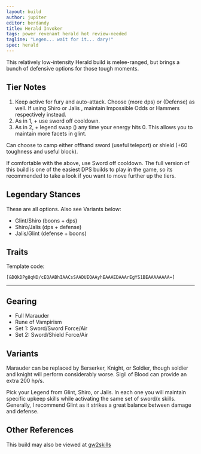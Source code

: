 ```yaml
---
layout: build
author: jupiter
editor: berdandy
title: Herald Invoker
tags: power revenant herald hot review-needed
tagline: "Legen... wait for it... dary!"
spec: herald
---
```


This relatively low-intensity Herald build is melee-ranged, but brings a bunch of defensive options for those tough moments.

## Tier Notes

1. Keep <span data-aw2-key="7" data-aw2-skill="28379"></span> active for fury and auto-attack. Choose <span data-aw2-key="9" data-aw2-skill="26644"></span> (more dps) or <span data-aw2-key="0" data-aw2-skill="27760"></span> (Defense) as well. If using Shiro <span data-aw2-key="F1" data-aw2-skill="28134"></span> or Jalis <span data-aw2-key="F1" data-aw2-skill="28419"></span>, maintain Impossible Odds <span data-aw2-key="9" data-aw2-skill="27107"></span> or Hammers <span data-aw2-key="9" data-aw2-skill="26557"></span> respectively instead.
2. As in 1, + use sword <span data-aw2-key="2" data-aw2-skill="29233"></span> off cooldown. 
3. As in 2, + legend swap (<span data-aw2-key="F1" data-aw2-skill="28085"></span>) any time your energy hits 0. This allows you to maintain more facets in glint.

Can choose to camp either offhand sword (useful teleport) or shield (+60 toughness and useful block). 

If comfortable with the above, use Sword <span data-aw2-key="2" data-aw2-skill="28472"></span> off cooldown. The full version of this build is one of the easiest DPS builds to play in the game, so its recommended to take a look if you want to move further up the tiers.

## Legendary Stances

These are all options. Also see Variants below:

- Glint<span data-aw2-key="F1" data-aw2-skill="28085"></span>/Shiro<span data-aw2-key="F1" data-aw2-skill="28134"></span> (boons + dps)
- Shiro<span data-aw2-key="F1" data-aw2-skill="28134"></span>/Jalis<span data-aw2-key="F1" data-aw2-skill="28419"></span> (dps + defense)
- Jalis<span data-aw2-key="F1" data-aw2-skill="28419"></span>/Glint<span data-aw2-key="F1" data-aw2-skill="28085"></span> (defense + boons)

## Traits

Template code:

`[&DQkDPg8qND/cEQAABhIAACsSAADUEQAAyhEAAAEDAAArEgYS1BEAAAAAAAA=]`

---

<div
  data-armory-embed='specializations'
  data-armory-ids='3,15,52'
  data-armory-3-traits='1761,1781,1719'
  data-armory-15-traits='1767,1765,1800'
  data-armory-52-traits='1716,1730,1803'
>
</div>


## Gearing

- Full Marauder
- Rune of Vampirism
- Set 1: Sword/Sword Force/Air
- Set 2: Sword/Shield Force/Air

## Variants

Marauder can be replaced by Berserker, Knight, or Soldier, though soldier and knight will perform considerably worse. Sigil of Blood can provide an extra 200 hp/s.

Pick your Legend from Glint<span data-aw2-key="F1" data-aw2-skill="28085"></span>, Shiro<span data-aw2-key="F1" data-aw2-skill="28134"></span>, or Jalis<span data-aw2-key="F1" data-aw2-skill="28419"></span>. In each one you will maintain specific upkeep skills while activating the same set of sword/x skills. Generally, I recommend Glint<span data-aw2-key="F1" data-aw2-skill="28085"></span> as it strikes a great balance between damage and defense.

## Other References

This build may also be viewed at [gw2skills](http://gw2skills.net/editor/?PmwAwy7lpQHMLyhdRNMM6hJSfsCKgJ/la7H-zRJYiR7/Y0OFqUA+HA-e)

